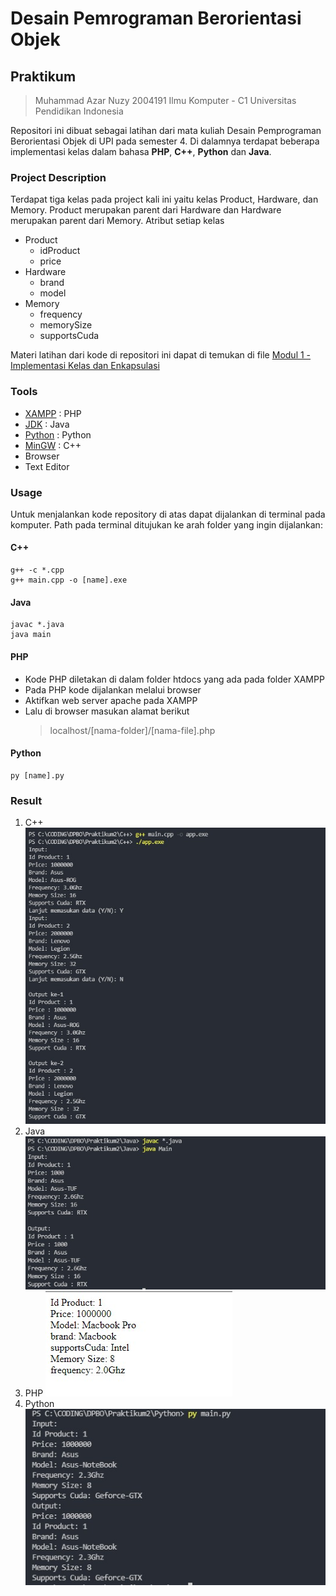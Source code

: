 # Desain Pemrograman Berorientasi Objek

## Praktikum 
> Muhammad Azar Nuzy 
> 2004191
> Ilmu Komputer - C1
> Universitas Pendidikan Indonesia

Repositori ini dibuat sebagai latihan dari mata kuliah Desain Pemprograman Berorientasi Objek di UPI pada semester 4. Di dalamnya terdapat beberapa implementasi kelas dalam bahasa  **PHP**, **C++**, **Python** dan **Java**.

### Project Description
Terdapat tiga kelas pada project kali ini yaitu kelas Product, Hardware, dan Memory. Product merupakan parent dari Hardware dan Hardware merupakan parent dari Memory. Atribut setiap kelas
- Product
  - idProduct 
  - price
- Hardware
  - brand
  - model
- Memory
  - frequency
  - memorySize
  - supportsCuda

Materi latihan dari kode di repositori ini dapat di temukan di file  [Modul 1 - Implementasi Kelas dan Enkapsulasi](https://github.com/azarnuzy/LATIHAN1DPBO2022.git)

### Tools
- [XAMPP](https://www.apachefriends.org/download.html) : PHP 
- [JDK](https://www.oracle.com/java/technologies/downloads/) : Java
- [Python](https://www.python.org/) : Python
- [MinGW](https://sourceforge.net/projects/mingw-w64/) : C++
- Browser
- Text Editor

### Usage

Untuk menjalankan kode repository di atas dapat dijalankan di terminal pada komputer. Path pada terminal ditujukan ke arah folder yang ingin dijalankan:

#### C++
```
g++ -c *.cpp
g++ main.cpp -o [name].exe
```

#### Java
```
javac *.java
java main
```

#### PHP
- Kode PHP diletakan di dalam folder htdocs yang ada pada folder XAMPP
- Pada PHP kode dijalankan melalui browser
- Aktifkan web server apache pada XAMPP
- Lalu di browser masukan alamat berikut 
  > localhost/[nama-folder]/[nama-file].php

#### Python
```
py [name].py
```

### Result
1. C++ 
   ![CPPResult](https://github.com/azarnuzy/LATIHAN2DPBO2022/blob/master/ScreenShot/CPPResult.jpg)
2. Java 
   ![javaResult](https://github.com/azarnuzy/LATIHAN2DPBO2022/blob/master/ScreenShot/javaResult.jpg)
3. PHP
   ![PHPResult](https://github.com/azarnuzy/LATIHAN2DPBO2022/blob/master/ScreenShot/PHPResult.jpg)
4. Python
   ![pythonResult](https://github.com/azarnuzy/LATIHAN2DPBO2022/blob/master/ScreenShot/pythonResult.jpg)